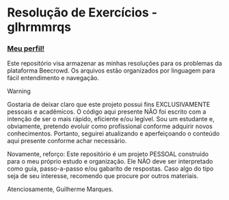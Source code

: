# Resolução de Exercícios - glhrmmrqs

### [Meu perfil!](https://judge.beecrowd.com/pt/profile/1006337)

Este repositório visa armazenar as minhas resoluções para os problemas da plataforma Beecrowd.
Os arquivos estão organizados por linguagem para fácil entendimento e navegação.

> [!WARNING]
>
> Gostaria de deixar claro que este projeto possui fins EXCLUSIVAMENTE pessoais e acadêmicos. O código aqui presente NÃO foi escrito com a intenção de ser o mais rápido, eficiente e/ou legível.
> Sou um estudante e, obviamente, pretendo evoluir como profissional conforme adquirir novos conhecimentos. Portanto, seguirei atualizando e aperfeiçoando o conteúdo aqui presente conforme achar necessário.
>
> Novamente, reforço: Este repositório é um projeto PESSOAL construído para o meu próprio estudo e organização. Ele NÃO deve ser interpretado como guia, passo-a-passo e/ou gabarito de respostas. Caso algo do tipo seja de seu interesse, recomendo que procure por outros materiais.
>
> Atenciosamente, Guilherme Marques.